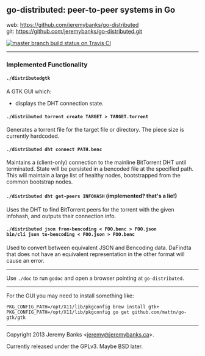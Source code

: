 ## go-distributed: peer-to-peer systems in Go

web: https://github.com/jeremybanks/go-distributed  
git: https://github.com/jeremybanks/go-distributed.git

<a href="https://travis-ci.org/jeremybanks/go-distributed">
<img src="https://travis-ci.org/jeremybanks/go-distributed.png?branch=master"
     alt="master branch build status on Travis CI" />
</a>

---

### Implemented Functionality

#### `./distributedgtk`

A GTK GUI which:

- displays the DHT connection state.

#### `./distributed torrent create TARGET > TARGET.torrent`

Generates a torrent file for the target file or directory. The piece size is currently hardcoded.

#### `./distributed dht connect PATH.benc`

Maintains a (client-only) connection to the mainline BitTorrent DHT until terminated. State will be persisted in a bencoded file at the specified path. This will maintain a large list of healthy nodes, bootstrapped from the common bootstrap nodes.

#### `./distributed dht get-peers INFOHASH` (implemented? that's a lie!)

Uses the DHT to find BitTorrent peers for the torrent with the given infohash, and outputs their connection info.

#### `./distributed json from-bencoding < FOO.benc > FOO.json`  <br />  `bin/cli json to-bencoding < FOO.json > FOO.benc`

Used to convert between equivalent JSON and Bencoding data. DaFindta that does not have an equivalent representation in the other format will cause an error.

---

Use `./doc` to run `godoc` and open a browser pointing at `go-distributed`.

---

For the GUI you may need to install something like:

    PKG_CONFIG_PATH=/opt/X11/lib/pkgconfig brew install gtk+
    PKG_CONFIG_PATH=/opt/X11/lib/pkgconfig go get github.com/mattn/go-gtk/gtk

---

Copyright 2013 Jeremy Banks <<jeremy@jeremybanks.ca>>.

Currently released under the GPLv3. Maybe BSD later.
